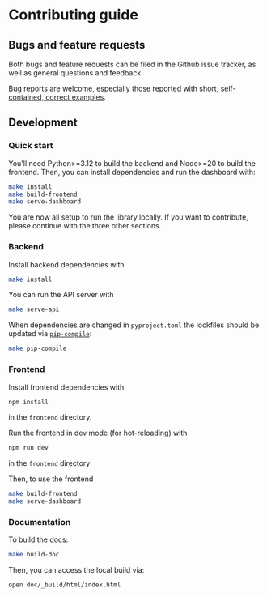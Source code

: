 # Contributing guide

## Bugs and feature requests

Both bugs and feature requests can be filed in the Github issue tracker, as well as general questions and feedback.

Bug reports are welcome, especially those reported with [short, self-contained, correct examples](http://sscce.org/).

## Development

### Quick start

You'll need Python>=3.12 to build the backend and Node>=20 to build the frontend. Then, you can install dependencies and run the dashboard with:
```sh
make install
make build-frontend
make serve-dashboard
```

You are now all setup to run the library locally.
If you want to contribute, please continue with the three other sections.

### Backend

Install backend dependencies with
```sh
make install
```

You can run the API server with
```sh
make serve-api
```

When dependencies are changed in `pyproject.toml` the lockfiles should be updated via [`pip-compile`](https://github.com/jazzband/pip-tools):
```sh
make pip-compile
```

### Frontend

Install frontend dependencies with
```sh
npm install
```
in the `frontend` directory.

Run the frontend in dev mode (for hot-reloading) with
```sh
npm run dev
```
in the `frontend` directory


Then, to use the frontend
```sh
make build-frontend
make serve-dashboard
```

### Documentation

To build the docs:
```sh
make build-doc
```

Then, you can access the local build via:
```sh
open doc/_build/html/index.html
```
